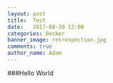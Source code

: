 ```yaml
---
layout: post
title:  Test
date:   2017-08-30 12:00
categories: Docker
banner_image: retrospection.jpg
comments: true
author_name: Adam
---
```


###Hello World
